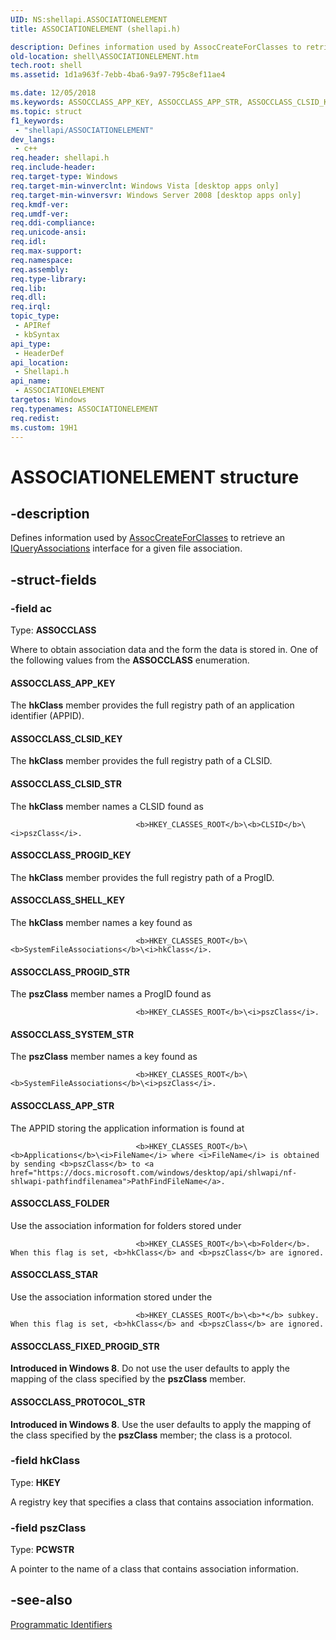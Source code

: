 ```yaml
---
UID: NS:shellapi.ASSOCIATIONELEMENT
title: ASSOCIATIONELEMENT (shellapi.h)

description: Defines information used by AssocCreateForClasses to retrieve an IQueryAssociations interface for a given file association.
old-location: shell\ASSOCIATIONELEMENT.htm
tech.root: shell
ms.assetid: 1d1a963f-7ebb-4ba6-9a97-795c8ef11ae4

ms.date: 12/05/2018
ms.keywords: ASSOCCLASS_APP_KEY, ASSOCCLASS_APP_STR, ASSOCCLASS_CLSID_KEY, ASSOCCLASS_CLSID_STR, ASSOCCLASS_FIXED_PROGID_STR, ASSOCCLASS_FOLDER, ASSOCCLASS_PROGID_KEY, ASSOCCLASS_PROGID_STR, ASSOCCLASS_PROTOCOL_STR, ASSOCCLASS_SHELL_KEY, ASSOCCLASS_STAR, ASSOCCLASS_SYSTEM_STR, ASSOCIATIONELEMENT, ASSOCIATIONELEMENT structure [Windows Shell], _shell_ASSOCIATIONELEMENT, shell.ASSOCIATIONELEMENT, shellapi/ASSOCIATIONELEMENT
ms.topic: struct
f1_keywords: 
 - "shellapi/ASSOCIATIONELEMENT"
dev_langs:
 - c++
req.header: shellapi.h
req.include-header: 
req.target-type: Windows
req.target-min-winverclnt: Windows Vista [desktop apps only]
req.target-min-winversvr: Windows Server 2008 [desktop apps only]
req.kmdf-ver: 
req.umdf-ver: 
req.ddi-compliance: 
req.unicode-ansi: 
req.idl: 
req.max-support: 
req.namespace: 
req.assembly: 
req.type-library: 
req.lib: 
req.dll: 
req.irql: 
topic_type:
 - APIRef
 - kbSyntax
api_type:
 - HeaderDef
api_location:
 - Shellapi.h
api_name:
 - ASSOCIATIONELEMENT
targetos: Windows
req.typenames: ASSOCIATIONELEMENT
req.redist: 
ms.custom: 19H1
---
```


# ASSOCIATIONELEMENT structure


## -description


Defines information used by <a href="https://docs.microsoft.com/windows/desktop/api/shellapi/nf-shellapi-assoccreateforclasses">AssocCreateForClasses</a> to retrieve an <a href="https://docs.microsoft.com/windows/desktop/api/shlwapi/nn-shlwapi-iqueryassociations">IQueryAssociations</a> interface for a given file association.


## -struct-fields




### -field ac

Type: <b>ASSOCCLASS</b>

Where to obtain association data and the form the data is stored in. One of the following values from the <b>ASSOCCLASS</b> enumeration.



#### ASSOCCLASS_APP_KEY

The <b>hkClass</b> member provides the full registry path of an application identifier (APPID).



#### ASSOCCLASS_CLSID_KEY

The <b>hkClass</b> member provides the full registry path of a CLSID.



#### ASSOCCLASS_CLSID_STR

The <b>hkClass</b> member names a CLSID found as 
                                
                                <b>HKEY_CLASSES_ROOT</b>\<b>CLSID</b>\<i>pszClass</i>.
                            



#### ASSOCCLASS_PROGID_KEY

The <b>hkClass</b> member provides the full registry path of a ProgID.



#### ASSOCCLASS_SHELL_KEY

The <b>hkClass</b> member names a key found as                
                                
                                <b>HKEY_CLASSES_ROOT</b>\<b>SystemFileAssociations</b>\<i>hkClass</i>.
                            



#### ASSOCCLASS_PROGID_STR

The <b>pszClass</b> member names a ProgID found as 
                                
                                <b>HKEY_CLASSES_ROOT</b>\<i>pszClass</i>.
                            



#### ASSOCCLASS_SYSTEM_STR

The <b>pszClass</b> member names a key found as
                                
                                <b>HKEY_CLASSES_ROOT</b>\<b>SystemFileAssociations</b>\<i>pszClass</i>.
                            



#### ASSOCCLASS_APP_STR

The APPID storing the application information is found at
                                
                                <b>HKEY_CLASSES_ROOT</b>\<b>Applications</b>\<i>FileName</i> where <i>FileName</i> is obtained by sending <b>pszClass</b> to <a href="https://docs.microsoft.com/windows/desktop/api/shlwapi/nf-shlwapi-pathfindfilenamea">PathFindFileName</a>.





#### ASSOCCLASS_FOLDER

Use the association information for folders stored under
                                
                                <b>HKEY_CLASSES_ROOT</b>\<b>Folder</b>. When this flag is set, <b>hkClass</b> and <b>pszClass</b> are ignored.



#### ASSOCCLASS_STAR

Use the association information stored under the 
                                
                                <b>HKEY_CLASSES_ROOT</b>\<b>*</b> subkey. When this flag is set, <b>hkClass</b> and <b>pszClass</b> are ignored.



#### ASSOCCLASS_FIXED_PROGID_STR

<b>Introduced in Windows 8</b>. Do not use the user defaults to apply the mapping of the class specified by the <b>pszClass</b> member.



#### ASSOCCLASS_PROTOCOL_STR

<b>Introduced in Windows 8</b>. Use the user defaults to apply the mapping of the class specified by the <b>pszClass</b> member; the class is a protocol.


### -field hkClass

Type: <b>HKEY</b>

A registry key that specifies a class that contains association information.


### -field pszClass

Type: <b>PCWSTR</b>

A pointer to the name of a class that contains association information.


## -see-also




<a href="https://docs.microsoft.com/windows/desktop/shell/fa-progids">Programmatic Identifiers</a>
 

 

